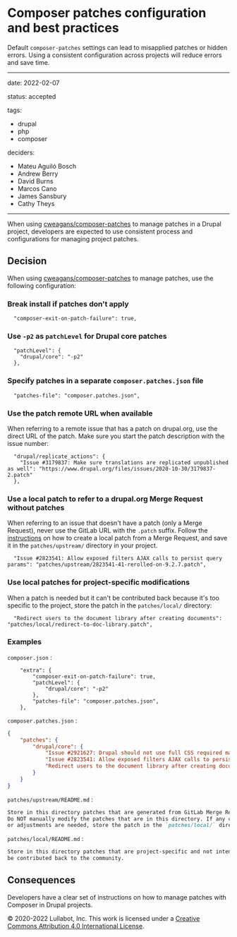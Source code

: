 # Composer patches configuration and best practices

Default `composer-patches` settings can lead to misapplied patches or hidden errors. Using a consistent configuration across projects will reduce errors and save time.

---

date: 2022-02-07

status: accepted

tags:
  - drupal
  - php
  - composer

deciders:
  - Mateu Aguiló Bosch
  - Andrew Berry
  - David Burns
  - Marcos Cano
  - James Sansbury
  - Cathy Theys


---

When using [cweagans/composer-patches](https://github.com/cweagans/composer-patches)
to manage patches in a Drupal project, developers are expected to use
consistent process and configurations for managing project patches.

## Decision

When using [cweagans/composer-patches](https://github.com/cweagans/composer-patches)
to manage patches, use the following configuration:

### Break install if patches don't apply

```
  "composer-exit-on-patch-failure": true,
```

### Use `-p2` as `patchLevel` for Drupal core patches

```
  "patchLevel": {
    "drupal/core": "-p2"
  },
```

### Specify patches in a separate `composer.patches.json` file

```
  "patches-file": "composer.patches.json",
```

### Use the patch remote URL when available

When referring to a remote issue that has a patch on drupal.org, use the
direct URL of the patch. Make sure you start the patch description with the
issue number:

```
  "drupal/replicate_actions": {
    "Issue #3179837: Make sure translations are replicated unpublished as well": "https://www.drupal.org/files/issues/2020-10-30/3179837-2.patch"
  },
```

### Use a local patch to refer to a drupal.org Merge Request without patches

When referring to an issue that doesn't have a patch (only a Merge Request),
never use the GitLab URL with the `.patch` suffix. Follow the
[instructions](https://www.drupal.org/docs/develop/git/using-git-to-contribute-to-drupal/creating-issue-forks-and-merge-requests#s-downloading-a-patch-file-from-a-merge-request)
on how to create a local patch from a Merge Request, and save it in the
`patches/upstream/` directory in your project.

```
  "Issue #2823541: Allow exposed filters AJAX calls to persist query params": "patches/upstream/2823541-41-rerolled-on-9.2.7.patch",
```

### Use local patches for project-specific modifications

When a patch is needed but it can't be contributed back because it's too
specific to the project, store the patch in the `patches/local/` directory:

```
  "Redirect users to the document library after creating documents": "patches/local/redirect-to-doc-library.patch",
```

### Examples

`composer.json` :

```
    "extra": {
        "composer-exit-on-patch-failure": true,
        "patchLevel": {
            "drupal/core": "-p2"
        },
        "patches-file": "composer.patches.json",
    },
```

`composer.patches.json` :

```json
{
    "patches": {
        "drupal/core": {
            "Issue #2921627: Drupal should not use full CSS required marker in forms according to WCAG 2.0": "https://www.drupal.org/files/issues/2021-08-02/2921627-63_0.patch",
            "Issue #2823541: Allow exposed filters AJAX calls to persist query params": "patches/upstream/2823541-41-rerolled-on-9.2.7.patch",
            "Redirect users to the document library after creating documents": "patches/local/redirect-to-doc-library.patch"
        }
    }
}
```

`patches/upstream/README.md` :

```markdown
Store in this directory patches that are generated from GitLab Merge Requests.
Do NOT manually modify the patches that are in this directory. If any changes
or adjustments are needed, store the patch in the `patches/local/` directory.
```

`patches/local/README.md` :

```markdown
Store in this directory patches that are project-specific and not intended to
be contributed back to the community.
```

## Consequences

Developers have a clear set of instructions on how to manage patches with
Composer in Drupal projects.

© 2020-2022 Lullabot, Inc. This work is licensed under a [Creative Commons Attribution 4.0 International License](http://creativecommons.org/licenses/by/4.0/).
